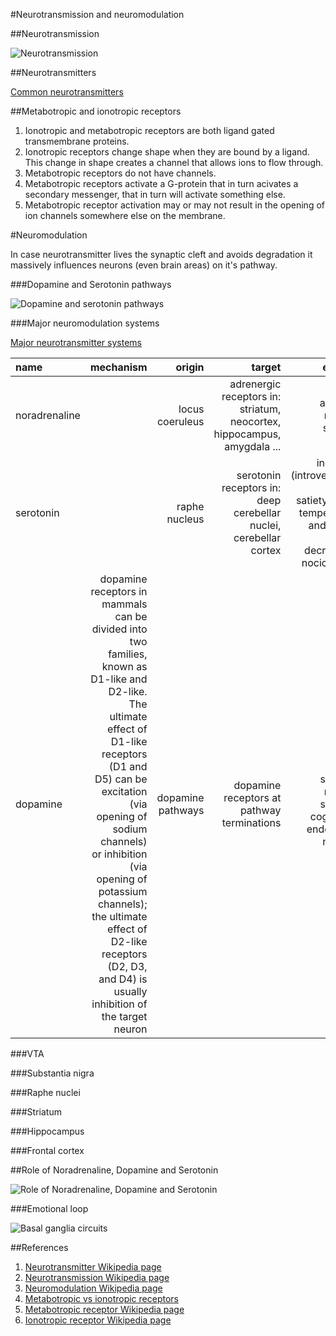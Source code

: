 #Neurotransmission and neuromodulation

##Neurotransmission

![Neurotransmission](http://upload.wikimedia.org/wikipedia/commons/e/e0/Synapse_Illustration2_tweaked.svg)

##Neurotransmitters

[Common neurotransmitters](http://en.wikipedia.org/wiki/Neurotransmitter#Common_neurotransmitters)

##Metabotropic and ionotropic receptors

1. Ionotropic and metabotropic receptors are both ligand gated transmembrane proteins.
1. Ionotropic receptors change shape when they are bound by a ligand. This change in shape creates a channel that allows ions to flow through.
1. Metabotropic receptors do not have channels.
1. Metabotropic receptors activate a G-protein that in turn acivates a secondary messenger, that in turn will activate something else.
1. Metabotropic receptor activation may or may not result in the opening of ion channels somewhere else on the membrane.

#Neuromodulation

In case neurotransmitter lives the synaptic cleft and avoids degradation it massively influences neurons (even brain areas) on it's pathway.

###Dopamine and Serotonin pathways

![Dopamine and serotonin pathways](http://upload.wikimedia.org/wikipedia/en/8/88/Dopamineseratonin.png)

###Major neuromodulation systems

[Major neurotransmitter systems](http://en.wikipedia.org/wiki/Neuromodulation#The_major_neurotransmitter_systems)

name          |mechanism     |origin          |target                                                                 |effects
:-------------|-------------:|---------------:|----------------------------------------------------------------------:|-------:
noradrenaline |              |locus coeruleus |adrenergic receptors in: striatum, neocortex, hippocampus, amygdala ...|arousal, reward system 
serotonin     |              |raphe nucleus   |serotonin receptors in: deep cerebellar nuclei, cerebellar cortex      |increase (introversion), mood, satiety, body temperature and sleep, while decreasing nociception
dopamine      |dopamine receptors in mammals can be divided into two families, known as D1-like and D2-like. The ultimate effect of D1-like receptors (D1 and D5) can be excitation (via opening of sodium channels) or inhibition (via opening of potassium channels); the ultimate effect of D2-like receptors (D2, D3, and D4) is usually inhibition of the target neuron |dopamine pathways |dopamine receptors at pathway terminations| motor system, reward system, cognition, endocrine, nausea


###VTA

###Substantia nigra

###Raphe nuclei

###Striatum

###Hippocampus

###Frontal cortex

##Role of Noradrenaline, Dopamine and  Serotonin

![Role of Noradrenaline, Dopamine and Serotonin](http://upload.wikimedia.org/wikipedia/commons/e/ee/NorepinephrineDopamineSerotonin.png)

###Emotional loop

![Basal ganglia circuits](http://upload.wikimedia.org/wikipedia/commons/9/9e/Basal_ganglia_circuits.svg)

##References

1. [Neurotransmitter Wikipedia page](http://en.wikipedia.org/wiki/Neurotransmitter)
1. [Neurotransmission Wikipedia page](http://en.wikipedia.org/wiki/Neurotransmission)
1. [Neuromodulation Wikipedia page](http://en.wikipedia.org/wiki/Neurotransmission)
1. [Metabotropic vs ionotropic receptors](http://www.interactive-biology.com/3974/ionotropic-vs-metabotropic-receptors/)
1. [Metabotropic receptor Wikipedia page](http://en.wikipedia.org/wiki/Metabotropic_receptor)
1. [Ionotropic receptor Wikipedia page](http://en.wikipedia.org/wiki/Ionotropic)
